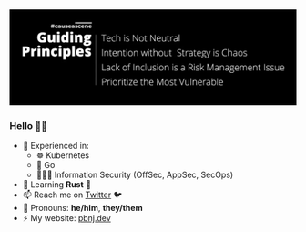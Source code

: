 <img src="./causeascene-guiding-principles-twitter-banner.png" />

### Hello 👋🏽

- 🔭 Experienced in:
  -  ☸️ Kubernetes
  -  🐹 Go
  - 👨🏽‍💻 Information Security (OffSec, AppSec, SecOps)
- 🌱 Learning **Rust** 🦀
- 📫 Reach me on [Twitter](https://twitter.com/petermbenjamin) 🐦 
- 🙂 Pronouns: **he/him**, **they/them**
- ⚡ My website: [pbnj.dev](https://pbnj.dev)
